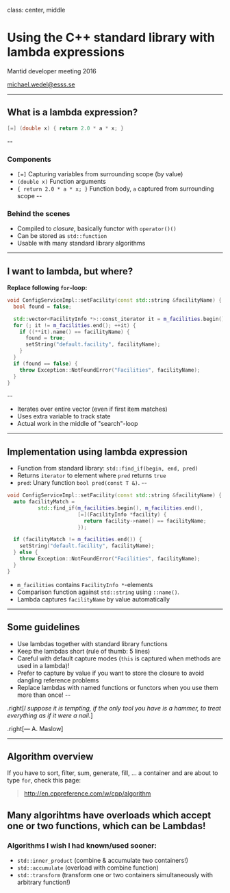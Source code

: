 class: center, middle

# Using the C++ standard library with lambda expressions

Mantid developer meeting 2016

michael.wedel@esss.se

---

## What is a lambda expression?

```cpp
[=] (double x) { return 2.0 * a * x; }
```
--

### Components
- `[=]` Capturing variables from surrounding scope (by value)
- `(double x)` Function arguments
- `{ return 2.0 * a * x; }` Function body, `a` captured from surrounding scope
--


### Behind the scenes
- Compiled to *closure*, basically functor with `operator()()`
- Can be stored as `std::function`
- Usable with many standard library algorithms

---

## I want to lambda, but where?

**Replace following `for`-loop:**

```cpp
void ConfigServiceImpl::setFacility(const std::string &facilityName) {
  bool found = false;

  std::vector<FacilityInfo *>::const_iterator it = m_facilities.begin();
  for (; it != m_facilities.end(); ++it) {
    if ((**it).name() == facilityName) {
      found = true;
      setString("default.facility", facilityName);
    }
  }
  if (found == false) {
    throw Exception::NotFoundError("Facilities", facilityName);
  }
}
```
--

- Iterates over entire vector (even if first item matches)
- Uses extra variable to track state
- Actual work in the middle of "search"-loop

---

## Implementation using lambda expression

- Function from standard library: `std::find_if(begin, end, pred)`
- Returns `iterator` to element where `pred` returns `true`
- `pred`: Unary function `bool pred(const T &)`.
--


```cpp
void ConfigServiceImpl::setFacility(const std::string &facilityName) {
  auto facilityMatch = 
          std::find_if(m_facilities.begin(), m_facilities.end(),
                       [=](FacilityInfo *facility) {
                         return facility->name() == facilityName;
                       });

  if (facilityMatch != m_facilities.end()) {
    setString("default.facility", facilityName);
  } else {
    throw Exception::NotFoundError("Facilities", facilityName);
  }
}
```

- `m_facilities` contains `FacilityInfo *`-elements
- Comparison function against `std::string` using `::name()`.
- Lambda captures `facilityName` by value automatically

---

## Some guidelines

- Use lambdas together with standard library functions
- Keep the lambdas short (rule of thumb: 5 lines)
- Careful with default capture modes (`this` is captured when methods are used in a lambda)!
- Prefer to capture by value if you want to store the closure to avoid dangling reference problems
- Replace lambdas with named functions or functors when you use them more than once!
--


.right[*I suppose it is tempting, if the only tool you have is a hammer, to treat everything as if it were a nail.*]

.right[— A. Maslow]

---

## Algorithm overview

If you have to sort, filter, sum, generate, fill, ... a container and are about to type `for`, check this page:
    
> http://en.cppreference.com/w/cpp/algorithm
    
Many algorihtms have overloads which accept one or two functions, which can be Lambdas!
--

### Algorithms I wish I had known/used sooner:

- `std::inner_product` (combine & accumulate two containers!)
- `std::accumulate` (overload with combine function)
- `std::transform` (transform one or two containers simultaneously with arbitrary function!)

